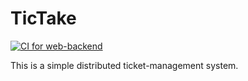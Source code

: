 # TicTake

[![CI for web-backend](https://github.com/disam8853/tictake/actions/workflows/web-backend.yaml/badge.svg?branch=main)](https://github.com/disam8853/tictake/actions/workflows/web-backend.yaml)

This is a simple distributed ticket-management system.